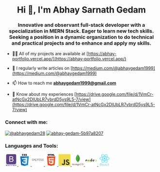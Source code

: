 <h1 align="center">Hi 👋, I'm Abhay Sarnath Gedam</h1>
<h3 align="center">Innovative and observant full-stack developer with a
specialization in MERN Stack. Eager to learn new tech skills.
Seeking a position in a dynamic organization to do technical
and practical projects and to enhance and apply my skills.</h3>

- 👨‍💻 All of my projects are available at [https://abhay-portfolio.vercel.app/](https://abhay-portfolio.vercel.app/)

- 📝 I regularly write articles on [https://medium.com/@abhaygedam1999](https://medium.com/@abhaygedam1999)

- 📫 How to reach me **abhaygedam1999@gmail.com**

- 📄 Know about my experiences [https://drive.google.com/file/d/1VmCr-atNcGx2DlUbLR7vbrdD5ys9L5-7/view](https://drive.google.com/file/d/1VmCr-atNcGx2DlUbLR7vbrdD5ys9L5-7/view)

<h3 align="left">Connect with me:</h3>
<p align="left">
<a href="https://twitter.com/@abhaygedam28" target="blank"><img align="center" src="https://raw.githubusercontent.com/rahuldkjain/github-profile-readme-generator/master/src/images/icons/Social/twitter.svg" alt="@abhaygedam28" height="30" width="40" /></a>
<a href="https://linkedin.com/in/abhay-gedam-5b97a8207" target="blank"><img align="center" src="https://raw.githubusercontent.com/rahuldkjain/github-profile-readme-generator/master/src/images/icons/Social/linked-in-alt.svg" alt="abhay-gedam-5b97a8207" height="30" width="40" /></a>
</p>

<h3 align="left">Languages and Tools:</h3>
<p align="left"> <a href="https://getbootstrap.com" target="_blank"> <img src="https://raw.githubusercontent.com/devicons/devicon/master/icons/bootstrap/bootstrap-plain-wordmark.svg" alt="bootstrap" width="40" height="40"/> </a> <a href="https://www.w3schools.com/css/" target="_blank"> <img src="https://raw.githubusercontent.com/devicons/devicon/master/icons/css3/css3-original-wordmark.svg" alt="css3" width="40" height="40"/> </a> <a href="https://expressjs.com" target="_blank"> <img src="https://raw.githubusercontent.com/devicons/devicon/master/icons/express/express-original-wordmark.svg" alt="express" width="40" height="40"/> </a> <a href="https://www.w3.org/html/" target="_blank"> <img src="https://raw.githubusercontent.com/devicons/devicon/master/icons/html5/html5-original-wordmark.svg" alt="html5" width="40" height="40"/> </a> <a href="https://developer.mozilla.org/en-US/docs/Web/JavaScript" target="_blank"> <img src="https://raw.githubusercontent.com/devicons/devicon/master/icons/javascript/javascript-original.svg" alt="javascript" width="40" height="40"/> </a> <a href="https://www.mongodb.com/" target="_blank"> <img src="https://raw.githubusercontent.com/devicons/devicon/master/icons/mongodb/mongodb-original-wordmark.svg" alt="mongodb" width="40" height="40"/> </a> <a href="https://nodejs.org" target="_blank"> <img src="https://raw.githubusercontent.com/devicons/devicon/master/icons/nodejs/nodejs-original-wordmark.svg" alt="nodejs" width="40" height="40"/> </a> <a href="https://reactjs.org/" target="_blank"> <img src="https://raw.githubusercontent.com/devicons/devicon/master/icons/react/react-original-wordmark.svg" alt="react" width="40" height="40"/> </a> </p>
